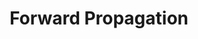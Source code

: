 ---
title: "Forward Propagation"

categories: ['']

tags: ['Forward', 'Propagation']

arwords: 'الانتشار الأمامي'

arexps: []

enwords: ['Forward Propagation']

enexps: []

arlexicons: 'ن'

enlexicons: 'F'

authors: ['Ruqayya Roshdy']

translators: ['']

citations: 'تطبيقات الذكاء الاصطناعي في خدمة اللغة العربية'

sources: 'مركز الملك عبدالله بن عبدالعزيز الدولي لخدمة اللغة العربية'

word: "true"

slug: ""
---